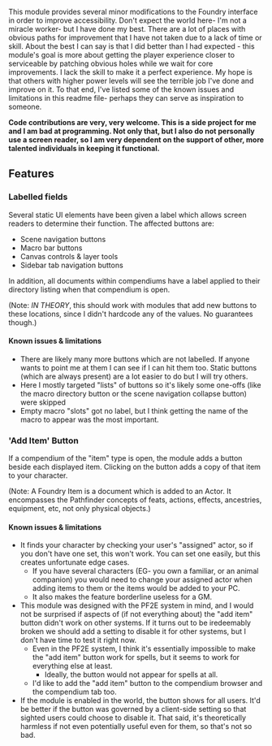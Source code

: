 This module provides several minor modifications to the Foundry interface in order to improve accessibility. Don't expect the world here- I'm not a miracle worker- but I have done my best. There are a lot of places with obvious paths for improvement that I have not taken due to a lack of time or skill. About the best I can say is that I did better than I had expected - this module's goal is more about getting the player experience closer to serviceable by patching obvious holes while we wait for core improvements. I lack the skill to make it a perfect experience. My hope is that others with higher power levels will see the terrible job I've done and improve on it. To that end, I've listed some of the known issues and limitations in this readme file- perhaps they can serve as inspiration to someone.

**Code contributions are very, very welcome. This is a side project for me and I am bad at programming. Not only that, but I also do not personally use a screen reader, so I am very dependent on the support of other, more talented individuals in keeping it functional.**

## Features

### Labelled fields

Several static UI elements have been given a label which allows screen readers to determine their function. The affected buttons are: 
 - Scene navigation buttons
 - Macro bar buttons
 - Canvas controls & layer tools
 - Sidebar tab navigation buttons

In addition, all documents within compendiums have a label applied to their directory listing when that compendium is open.

(Note: *IN THEORY*, this should work with modules that add new buttons to these locations, since I didn't hardcode any of the values. No guarantees though.)

#### Known issues & limitations

- There are likely many more buttons which are not labelled. If anyone wants to point me at them I can see if I can hit them too. Static buttons (which are always present) are a lot easier to do but I will try others.
- Here I mostly targeted "lists" of buttons so it's likely some one-offs (like the macro directory button or the scene navigation collapse button) were skipped
- Empty macro "slots" got no label, but I think getting the name of the macro to appear was the most important.

### 'Add Item' Button

If a compendium of the "item" type is open, the module adds a button beside each displayed item. Clicking on the button adds a copy of that item to your character.

(Note: A Foundry Item is a document which is added to an Actor. It encompasses the Pathfinder concepts of feats, actions, effects, ancestries, equipment, etc, not only physical objects.)

#### Known issues & limitations

- It finds your character by checking your user's "assigned" actor, so if you don't have one set, this won't work. You can set one easily, but this creates unfortunate edge cases.
    - If you have several characters (EG- you own a familiar, or an animal companion) you would need to change your assigned actor when adding items to them or the items would be added to your PC.
    - It also makes the feature borderline useless for a GM. 
- This module was designed with the PF2E system in mind, and I would not be surprised if aspects of (if not everything about) the "add item" button didn't work on other systems. If it turns out to be iredeemably broken we should add a setting to disable it for other systems, but I don't have time to test it right now.
  - Even in the PF2E system, I think it's essentially impossible to make the "add item" button work for spells, but it seems to work for everything else at least.
    - Ideally, the button would not appear for spells at all.
  - I'd like to add the "add item" button to the compendium browser and the compendium tab too.
- If the module is enabled in the world, the button shows for all users. It'd be better if the button was governed by a client-side setting so that sighted users could choose to disable it. That said, it's theoretically harmless if not even potentially useful even for them, so that's not so bad.